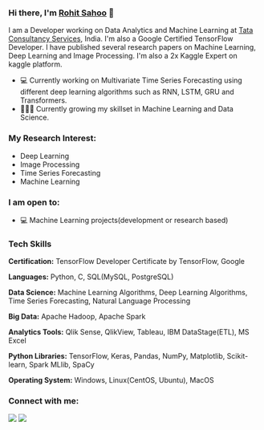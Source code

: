 ### Hi there, I'm [Rohit Sahoo](https://linkedin.com/in/rohit-sahoo) 👋

I am a Developer working on Data Analytics and Machine Learning at [Tata Consultancy Services](https://www.tcs.com), India. I'm also a Google Certified TensorFlow Developer. I have published several research papers on Machine Learning, Deep Learning and Image Processing. I'm also a 2x Kaggle Expert on kaggle platform.

- 💻 Currently working on Multivariate Time Series Forecasting using different deep learning algorithms such as RNN, LSTM, GRU and Transformers.
- 👨🏽‍💻 Currently growing my skillset in Machine Learning and Data Science.

### **My Research Interest**:
- Deep Learning
- Image Processing
- Time Series Forecasting
- Machine Learning

### **I am open to**:

- 💻 Machine Learning projects(development or research based)

### **Tech Skills**

**Certification:** TensorFlow Developer Certificate by TensorFlow, Google

**Languages:** Python, C, SQL(MySQL, PostgreSQL)

**Data Science:** Machine Learning Algorithms, Deep Learning Algorithms, Time Series Forecasting, Natural Language Processing

**Big Data:** Apache Hadoop, Apache Spark

**Analytics Tools:** Qlik Sense, QlikView, Tableau, IBM DataStage(ETL), MS Excel

**Python Libraries:** TensorFlow, Keras, Pandas, NumPy, Matplotlib, Scikit-learn, Spark MLlib, SpaCy

**Operating System:** Windows, Linux(CentOS, Ubuntu), MacOS



### **Connect with me:**

<p align = "center">

[<img src="https://img.shields.io/badge/kaggle-%2312100E.svg?&style=for-the-badge&logo=kaggle&logoColor=white&color=black" />](https://www.kaggle.com/rohitsahoo)
[<img src="https://img.shields.io/badge/linkedin-%2312100E.svg?&style=for-the-badge&logo=linkedin&logoColor=white&color=black" />](https://www.linkedin.com/in/rohit-sahoo)

</p>
